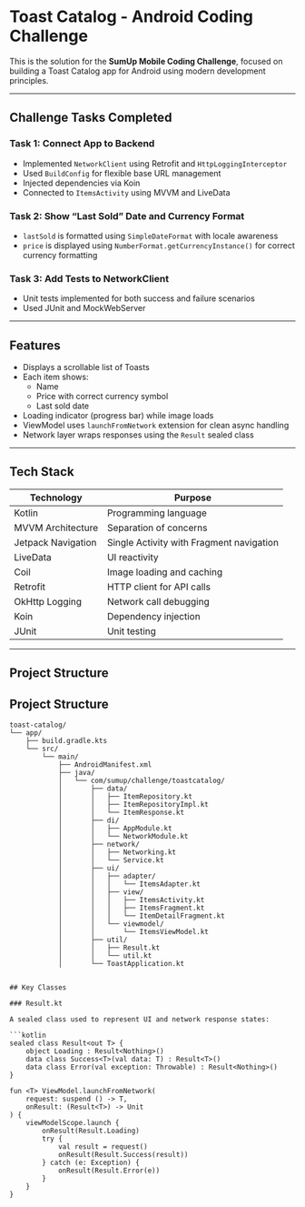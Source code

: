 # Toast Catalog - Android Coding Challenge

This is the solution for the **SumUp Mobile Coding Challenge**, focused on building a Toast Catalog app for Android using modern development principles.

---

## Challenge Tasks Completed

### Task 1: Connect App to Backend
- Implemented `NetworkClient` using Retrofit and `HttpLoggingInterceptor`
- Used `BuildConfig` for flexible base URL management
- Injected dependencies via Koin
- Connected to `ItemsActivity` using MVVM and LiveData

### Task 2: Show “Last Sold” Date and Currency Format
- `lastSold` is formatted using `SimpleDateFormat` with locale awareness
- `price` is displayed using `NumberFormat.getCurrencyInstance()` for correct currency formatting

### Task 3: Add Tests to NetworkClient
- Unit tests implemented for both success and failure scenarios
- Used JUnit and MockWebServer

---

## Features

- Displays a scrollable list of Toasts
- Each item shows:
  - Name
  - Price with correct currency symbol
  - Last sold date
- Loading indicator (progress bar) while image loads
- ViewModel uses `launchFromNetwork` extension for clean async handling
- Network layer wraps responses using the `Result` sealed class

---

## Tech Stack

| Technology            | Purpose                                     |
|-----------------------|---------------------------------------------|
| Kotlin                | Programming language                        |
| MVVM Architecture     | Separation of concerns                      |
| Jetpack Navigation    | Single Activity with Fragment navigation    |
| LiveData              | UI reactivity                               |
| Coil                  | Image loading and caching                   |
| Retrofit              | HTTP client for API calls                   |
| OkHttp Logging        | Network call debugging                      |
| Koin                  | Dependency injection                        |
| JUnit                 | Unit testing                                |

---

## Project Structure

## Project Structure

```plaintext
toast-catalog/
└── app/
    ├── build.gradle.kts
    └── src/
        └── main/
            ├── AndroidManifest.xml
            ├── java/
            │   └── com/sumup/challenge/toastcatalog/
            │       ├── data/
            │       │   ├── ItemRepository.kt
            │       │   ├── ItemRepositoryImpl.kt
            │       │   └── ItemResponse.kt
            │       ├── di/
            │       │   ├── AppModule.kt
            │       │   └── NetworkModule.kt
            │       ├── network/
            │       │   ├── Networking.kt
            │       │   └── Service.kt
            │       ├── ui/
            │       │   ├── adapter/
            │       │   │   └── ItemsAdapter.kt
            │       │   ├── view/
            │       │   │   ├── ItemsActivity.kt
            │       │   │   ├── ItemsFragment.kt
            │       │   │   └── ItemDetailFragment.kt
            │       │   └── viewmodel/
            │       │       └── ItemsViewModel.kt
            │       ├── util/
            │       │   ├── Result.kt
            │       │   └── util.kt
            │       └── ToastApplication.kt


## Key Classes

### Result.kt

A sealed class used to represent UI and network response states:

```kotlin
sealed class Result<out T> {
    object Loading : Result<Nothing>()
    data class Success<T>(val data: T) : Result<T>()
    data class Error(val exception: Throwable) : Result<Nothing>()
}

fun <T> ViewModel.launchFromNetwork(
    request: suspend () -> T,
    onResult: (Result<T>) -> Unit
) {
    viewModelScope.launch {
        onResult(Result.Loading)
        try {
            val result = request()
            onResult(Result.Success(result))
        } catch (e: Exception) {
            onResult(Result.Error(e))
        }
    }
}
